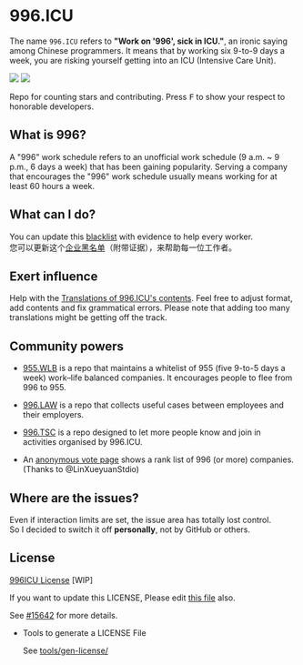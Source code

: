 996.ICU
=======
The name `996.ICU` refers to **"Work on '996', sick in ICU."**, an ironic saying among Chinese programmers. It means that by working six 9-to-9 days a week, you are risking yourself getting into an ICU (Intensive Care Unit).

<a href="https://join.slack.com/t/996icu/shared_invite/enQtNTc5MTU4MDkxOTA1LTJlYWVmMGQxOWNjZDA2NzdkMzQ3MjkzYmFlYTAxMTczZGQ0NmQ5ZWY5MTVjODQ4MWFkZGRhMmRmY2UwZGUyOTQ"><img src="https://img.shields.io/badge/slack-996ICU-%23de335e.svg"></a>
<a href="https://github.com/996icu/996.ICU/blob/master/licenses%5BWIP%5D/LICENSE.996icu.zh-hans"><img src="https://img.shields.io/badge/license-996ICU-green.svg"></a>

Repo for counting stars and contributing. Press <kbd>F</kbd> to show your respect to honorable developers.

What is 996?
---
A "996" work schedule refers to an unofficial work schedule (9 a.m. ~ 9 p.m., 6 days a week) that has been gaining popularity. Serving a company that encourages the "996" work schedule usually means working for at least 60 hours a week.

What can I do?
---
You can update this [blacklist](blacklist/blacklist.md) with evidence to help every worker.  
您可以更新这个[企业黑名单](blacklist/blacklist.md)（附带证据），来帮助每一位工作者。

Exert influence
---
Help with the [Translations of 996.ICU's contents](i18n/i18n.md). Feel free to adjust format, add contents and fix grammatical errors. Please note that adding too many translations might be getting off the track.

Community powers
---

 - [955.WLB](https://github.com/formulahendry/955.WLB) is a repo that maintains a whitelist of 955 (five 9-to-5 days a week) work–life balanced companies. It encourages people to flee from 996 to 955.

 - [996.LAW](https://github.com/Y1ran/996.Law) is a repo that collects useful cases between employees and their employers.

 - [996.TSC](https://github.com/lxlxw/996.TSC) is a repo designed to let more people know and join in activities organised by 996.ICU.

 - An [anonymous vote page](externals/exposure.md) shows a rank list of 996 (or more) companies. (Thanks to @LinXueyuanStdio)

Where are the issues?
---
Even if interaction limits are set, the issue area has totally lost control.  
So I decided to switch it off **personally**, not by GitHub or others.

License
---
[996ICU License](https://github.com/996icu/996.ICU/blob/master/licenses%5BWIP%5D/LICENSE.996icu.zh-hans)
[WIP]

If you want to update this LICENSE, Please edit [this file](https://github.com/996icu/996.ICU/blob/master/tools/gen-license/genlicense/licenses/996.icu.template.zh-cn.txt) also.

See [#15642](https://github.com/996icu/996.ICU/pull/15642) for more details.

- Tools to generate a LICENSE File
 
  See [tools/gen-license/](https://github.com/996icu/996.ICU/blob/master/tools/gen-license/)
